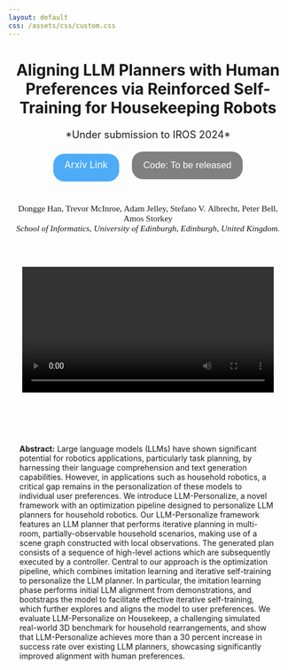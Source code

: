 ```yaml
---
layout: default
css: /assets/css/custom.css
---
```


<div style="text-align: center; margin-top: 40px; max-width: 100%;">
    <h1 style="font-size: 2.0em; margin-bottom: 20px; padding-bottom: 0;">Aligning LLM Planners with Human Preferences via Reinforced Self-Training for Housekeeping Robots</h1>
    <p style="font-size: 1.3em;">*Under submission to IROS 2024*</p>
</div>

<div style="text-align: center; margin-top: 20px;">
    <a href="https://arxiv.org/submit/5509573/view" style="background-color: #4dabf7; color: white; padding: 10px 20px; text-align: center; text-decoration: none; display: inline-block; font-size: 1.2em; margin-right: 20px; height: 30px; border-radius: 20px;">Arxiv Link</a>
    <button style="background-color: grey; color: white; padding: 10px 20px; text-align: center; border: none; font-size: 1.2em; width: auto; min-width: 160px; height: 50px; border-radius: 20px;">Code: To be released</button>

</div>

<div style="text-align: center; font-size: 1.1em; font-family: 'Times New Roman', Times, serif; margin-top: 40px; max-width: 100%;">
    Dongge&nbsp;Han, Trevor&nbsp;McInroe, Adam&nbsp;Jelley, Stefano&nbsp;V.&nbsp;Albrecht, Peter&nbsp;Bell, Amos&nbsp;Storkey
    <div style="font-size: 1.0em;font-style: italic; font-family: 'Times New Roman', Times, serif;">School of Informatics, University of Edinburgh, Edinburgh, United Kingdom.</div>
</div>


<div style="text-align: center; margin-top: 60px;">
    <video controls style="width: 90%; max-width: 800px;">
        <source src="data/video/iros_demo_slow.mp4" type="video/mp4">
        Your browser does not support the video tag.
    </video>
</div>

<div style="margin: 60px auto; max-width: 800px; padding: 20px; border: 0px solid #ccc; text-align: left;">
    <p style="font-size: 1.0em;"><strong>Abstract:</strong> Large language models (LLMs) have shown significant potential for robotics applications, particularly task planning, by harnessing their language comprehension and text generation capabilities. However, in applications such as household robotics, a critical gap remains in the personalization of these models to individual user preferences. We introduce LLM-Personalize, a novel framework with an optimization pipeline designed to personalize LLM planners for household robotics. Our LLM-Personalize framework features an LLM planner that performs iterative planning in multi-room, partially-observable household scenarios, making use of a scene graph constructed with local observations. The generated plan consists of a sequence of high-level actions which are subsequently executed by a controller.
    Central to our approach is the optimization pipeline, which combines imitation learning and iterative self-training to personalize the LLM planner. In particular, the imitation learning phase performs initial LLM alignment from demonstrations, and bootstraps the model to facilitate effective iterative self-training, which further explores and aligns the model to user preferences. We evaluate LLM-Personalize on Housekeep, a challenging simulated real-world 3D benchmark for household rearrangements, and show that LLM-Personalize achieves more than a 30 percent increase in success rate over existing LLM planners, showcasing significantly improved alignment with human preferences.</p>
</div>
